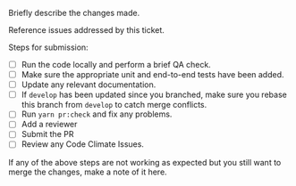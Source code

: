 Briefly describe the changes made.

Reference issues addressed by this ticket.

Steps for submission:
- [ ] Run the code locally and perform a brief QA check.
- [ ] Make sure the appropriate unit and end-to-end tests have been added.
- [ ] Update any relevant documentation.
- [ ] If `develop` has been updated since you branched, make sure you rebase this branch from `develop` to catch merge conflicts.
- [ ] Run `yarn pr:check` and fix any problems.
- [ ] Add a reviewer
- [ ] Submit the PR
- [ ] Review any Code Climate Issues.

If any of the above steps are not working as expected but you still want to merge the changes, make a note of it here.
